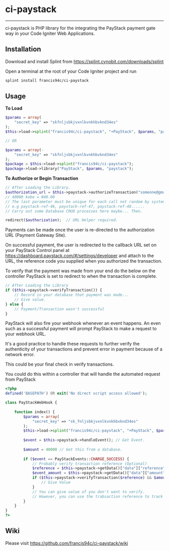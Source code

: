 # ci-paystack #
----

ci-paystack is PHP library for the integrating the PayStack payment gate way in your Code Igniter Web Applications.

## Installation ##

Download and install Splint from https://splint.cynobit.com/downloads/splint

Open a terminal at the root of your Code Igniter project and run

```bash
splint install francis94c/ci-paystack
```

## Usage ##

__To Load__

```php
$params = array(
    "secret_key" => "skfnljsbkjvxnlkvnkhbvknd34es"
);
$this->load->splint("francis94c/ci-paystack", "+PayStack", $params, "paystack");

// OR

$params = array(-
    "secret_key" => "skfnljsbkjvxnlkvnkhbvknd34es"
);
$package = $this->load->splint("francis94c/ci-paystack");
$package->load->library("PayStack", $params, "paystack");
```

__To Authorize or Begin Transaction__

```php
// After Loading the Library.
$authorization_url = $this->paystack->authorizeTransaction("someone@gmail.com", 40000, "paystack-ref-45");
// 40000 kobo = N40.00
// The last parameter must be unique for each call not random by systematically sequential for easy tracking of transactions and to counter duplicate transactions.
// e.g paystack-ref-46, paystack-ref-47, paystack-ref-48......
// Carry out some Database CRUD processes here maybe... Then.

redirect($authorization);  // URL Helper required.
```

Payments can be made once the user is re-directed to the authorization URL (Payment Gateway Site).

On successful payment, the user is redirected to the callback URL set on your PayStack Control panel at <https://dashboard.paystack.com/#/settings/developer> and attach to the URL, the reference code you supplied when you authorized the transaction.

To verify that the payment was made from your end do the below on the controller PayStack is set to redirect to when the transaction is complete.

```php
// After Loading the Library
if ($this->paystack->verifyTransaction()) {
    // Record in your database that payment was made...
    // Give value.
} else {
    // Payment/Transaction wasn't successful
}
```

PayStack will also fire your webhook whenever an event happens. An even such as a successful payment will prompt PayStack to make a request to your webhook URL.

It's a good practice to handle these requests to further verify the authenticity of your transactions and prevent error in payment because of a network error.

This could be your final check in verify transactions.

You could do this within a controller that will handle the automated request from PayStack

```php
<?php
defined('BASEPATH') OR exit('No direct script access allowed');

class PayStackWebHook {
    
    function index() {
        $params = array(
            "secret_key" => "sk_fnljsbkjvxnlkvnkhbvknd34es"
        );
        $this->load->splint("francis94c/ci-paystack", "+PayStack", $params, "paystack");
        
        $event = $this->paystack->handleEvent(); // Get Event.
        
        $amount = 40000 // Get this from a database.
        
        if ($event == PayStackEvents::CHARGE_SUCCESS) {
            // Probably verify transaction reference (Optional)
            $reference = $this->paystack->getData()["data"]["reference"];
            $event_amount = $this->paystack->getData()["data"]["amount"];
            if ($this->paystack->verifyTransaction($reference) && $amount = $event_amount) {
                // Give Value
            }
            // You can give value of you don't want to verify.
            // However, you can use the trabsaction reference to track your order.
        }
    }
}
?>
```

## Wiki ##

Please visit https://github.com/francis94c/ci-paystack/wiki

